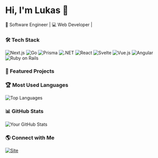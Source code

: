 # Hi, I'm Lukas 👋  
🚀 Software Engineer | 💻 Web Developer | 

### 🛠 Tech Stack  
![Next.js](https://img.shields.io/badge/Next.js-000000?style=for-the-badge&logo=nextdotjs) ![Go](https://img.shields.io/badge/Go-00ADD8?style=for-the-badge&logo=go) ![Prisma](https://img.shields.io/badge/Prisma-2D3748?style=for-the-badge&logo=prisma) ![.NET](https://img.shields.io/badge/.NET-512BD4?style=for-the-badge&logo=dotnet&logoColor=white) ![React](https://img.shields.io/badge/React-61DAFB?style=for-the-badge&logo=react&logoColor=black) ![Svelte](https://img.shields.io/badge/Svelte-FF3E00?style=for-the-badge&logo=svelte&logoColor=white) ![Vue.js](https://img.shields.io/badge/Vue.js-4FC08D?style=for-the-badge&logo=vue.js&logoColor=white) ![Angular](https://img.shields.io/badge/Angular-DD0031?style=for-the-badge&logo=angular&logoColor=white) ![Ruby on Rails](https://img.shields.io/badge/Ruby_on_Rails-CC0000?style=for-the-badge&logo=rubyonrails&logoColor=white)  

### 📌 Featured Projects  

### 🏆 Most Used Languages  
![Top Languages](https://github-readme-stats.vercel.app/api/top-langs/?username=L-G&layout=compact&theme=dark)  

### 📊 GitHub Stats  
![Your GitHub Stats](https://github-readme-stats.vercel.app/api?username=luk3edev&show_icons=true&theme=dark)  

### 🌎 Connect with Me  
[![Site](https://img.shields.io/badge/Website-lucode.tech-blue)](https://lucode.tech/)
